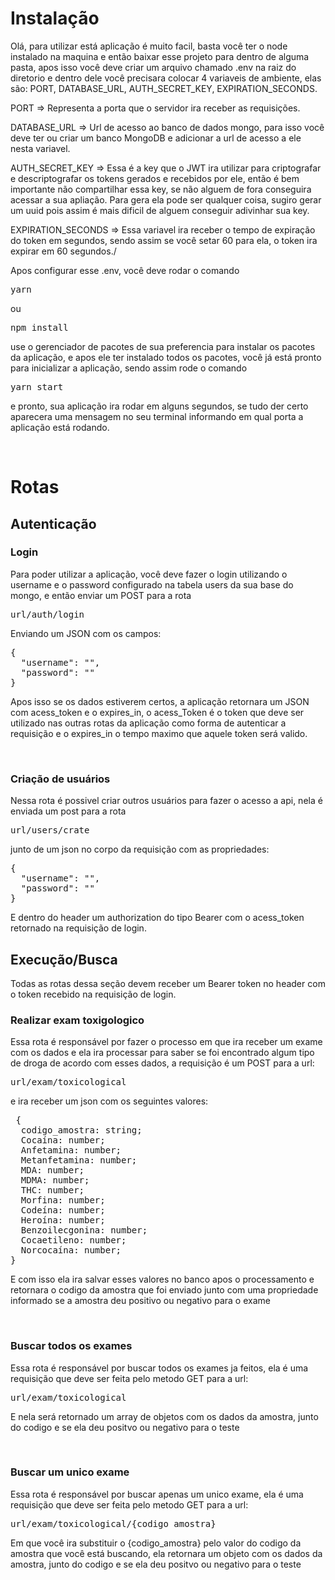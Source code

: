 <h1>Instalação</h1>
<p>Olá, para utilizar está aplicação é muito facil, basta você ter o node instalado na maquina e então baixar esse projeto para dentro de alguma pasta, apos isso você deve criar um arquivo chamado .env na raiz do diretorio e dentro dele você precisara colocar 4 variaveis de ambiente, elas são: PORT, DATABASE_URL, AUTH_SECRET_KEY, EXPIRATION_SECONDS.<p>
PORT => Representa a porta que o servidor ira receber as requisições.</p>
<p>DATABASE_URL => Url de acesso ao banco de dados mongo, para isso você deve ter ou criar um banco MongoDB e adicionar a url de acesso a ele nesta variavel.</p>
<p>AUTH_SECRET_KEY => Essa é a key que o JWT ira utilizar para criptografar e descriptografar os tokens gerados e recebidos por ele, então é bem importante não compartilhar essa key, se não alguem de fora conseguira acessar a sua apliação. Para gera ela pode ser qualquer coisa, sugiro gerar um uuid pois assim é mais dificil de alguem conseguir adivinhar sua key.</p>
<p>EXPIRATION_SECONDS => Essa variavel ira receber o tempo de expiração do token em segundos, sendo assim se você setar 60 para ela, o token ira expirar em 60 segundos./<p>

<p>Apos configurar esse .env, você deve rodar o comando
  <pre>yarn</pre> ou <pre>npm install</pre> use o gerenciador de pacotes de sua preferencia para instalar os pacotes da aplicação, e apos ele ter instalado todos os pacotes, você já está pronto para inicializar a aplicação, sendo assim rode o comando <pre>yarn start</pre> e pronto, sua aplicação ira rodar em alguns segundos, se tudo der certo aparecera uma mensagem no seu terminal informando em qual porta a aplicação está rodando.</p>

<br><h1>Rotas</h1>
<h2>Autenticação</h2>
<h3>Login</h3>
<p>Para poder utilizar a aplicação, você deve fazer o login utilizando o username e o password configurado na tabela users da sua base do mongo, e então enviar um POST para a rota <pre>url/auth/login</pre>
Enviando um JSON com os campos:
<pre>{
  "username": "",
  "password": ""
}</pre>
Apos isso se os dados estiverem certos, a aplicação retornara um JSON com acess_token e o expires_in, o acess_Token é o token que deve ser utilizado nas outras rotas da aplicação como forma de autenticar a requisição e o expires_in o tempo maximo que aquele token será valido.</p>
<br><h3>Criação de usuários</h3>
<p>Nessa rota é possivel criar outros usuários para fazer o acesso a api, nela é enviada um post para a rota <pre>url/users/crate</pre> junto de um json no corpo da requisição com as propriedades:
<pre>{
  "username": "",
  "password": ""
}</pre>
E dentro do header um authorization do tipo Bearer com o acess_token retornado na requisição de login.</p>
<h2>Execução/Busca</h2>
Todas as rotas dessa seção devem receber um Bearer token no header com o token recebido na requisição de login.
<br><h3>Realizar exam toxigologico</h3>
<p>Essa rota é responsável por fazer o processo em que ira receber um exame com os dados e ela ira processar para saber se foi encontrado algum tipo de droga de acordo com esses dados, a requisição é um POST para a url: <pre>url/exam/toxicological</pre> e ira receber um json com os seguintes valores:
 <pre>
 {
  codigo_amostra: string;
  Cocaína: number;
  Anfetamina: number;
  Metanfetamina: number;
  MDA: number;
  MDMA: number;
  THC: number;
  Morfina: number;
  Codeína: number;
  Heroína: number;
  Benzoilecgonina: number;
  Cocaetileno: number;
  Norcocaína: number;
}
</pre> 
 E com isso ela ira salvar esses valores no banco apos o processamento e retornara o codigo da amostra que foi enviado junto com uma propriedade informado se a amostra deu positivo ou negativo para o exame</p>
 <br><h3>Buscar todos os exames</h3>
<p>Essa rota é responsável por buscar todos os exames ja feitos, ela é uma requisição que deve ser feita pelo metodo GET para a url:<pre>url/exam/toxicological</pre>E nela será retornado um array de objetos com os dados da amostra, junto do codigo e se ela deu positvo ou negativo para o teste</p>
<br><h3>Buscar um unico exame</h3>
<p>Essa rota é responsável por buscar apenas um unico exame, ela é uma requisição que deve ser feita pelo metodo GET para a url:<pre>url/exam/toxicological/{codigo_amostra}</pre>Em que você ira substituir o {codigo_amostra} pelo valor do codigo da amostra que você está buscando, ela retornara um objeto com os dados da amostra, junto do codigo e se ela deu positvo ou negativo para o teste</p>
